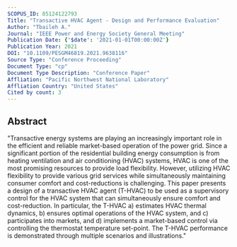 ```yaml
---
SCOPUS_ID: 85124122793
Title: "Transactive HVAC Agent - Design and Performance Evaluation"
Author: "Tbaileh A."
Journal: "IEEE Power and Energy Society General Meeting"
Publication Date: {'$date': '2021-01-01T00:00:00Z'}
Publication Year: 2021
DOI: "10.1109/PESGM46819.2021.9638116"
Source Type: "Conference Proceeding"
Document Type: "cp"
Document Type Description: "Conference Paper"
Affliation: "Pacific Northwest National Laboratory"
Affliation Country: "United States"
Cited by count: 3
---
```


## Abstract
"Transactive energy systems are playing an increasingly important role in the efficient and reliable market-based operation of the power grid. Since a significant portion of the residential building energy consumption is from heating ventilation and air conditioning (HVAC) systems, HVAC is one of the most promising resources to provide load flexibility. However, utilizing HVAC flexibility to provide various grid services while simultaneously maintaining consumer comfort and cost-reductions is challenging. This paper presents a design of a transactive HVAC agent (T-HVAC) to be used as a supervisory control for the HVAC system that can simultaneously ensure comfort and cost-reduction. In particular, the T-HVAC a) estimates HVAC thermal dynamics, b) ensures optimal operations of the HVAC system, and c) participates into markets, and d) implements a market-based control via controlling the thermostat temperature set-point. The T-HVAC performance is demonstrated through multiple scenarios and illustrations."
